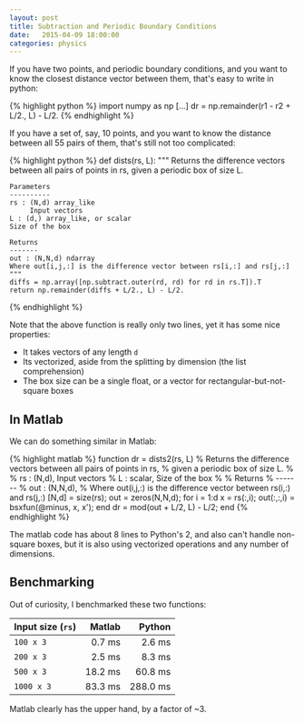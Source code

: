 ```yaml
---
layout: post
title: Subtraction and Periodic Boundary Conditions
date:   2015-04-09 18:00:00
categories: physics
---
```


If you have two points, and periodic boundary conditions, and you want to know the closest distance vector between them, that's easy to write in python:

{% highlight python %}
import numpy as np
[...]
dr = np.remainder(r1 - r2 + L/2., L) - L/2.
{% endhighlight %}

If you have a set of, say, 10 points, and you want to know the distance between all 55 pairs of them, that's still not too complicated:


{% highlight python %}
def dists(rs, L):
    """
    Returns the difference vectors between all pairs of points in rs, given a periodic box of size L.

    Parameters
    ----------
    rs : (N,d) array_like
         Input vectors
    L : (d,) array_like, or scalar
    Size of the box

    Returns
    -------
    out : (N,N,d) ndarray
    Where out[i,j,:] is the difference vector between rs[i,:] and rs[j,:]
    """
    diffs = np.array([np.subtract.outer(rd, rd) for rd in rs.T]).T
    return np.remainder(diffs + L/2., L) - L/2.
{% endhighlight %}

Note that the above function is really only two lines, yet it has some nice properties: 

 * It takes vectors of any length `d`
 * Its vectorized, aside from the splitting by dimension (the list comprehension)
 * The box size can be a single float, or a vector for rectangular-but-not-square boxes
 
## In Matlab

We can do something similar in Matlab:

{% highlight matlab %}
function dr = dists2(rs, L)
    % Returns the difference vectors between all pairs of points in rs, 
    % given a periodic box of size L.
    % 
    % rs : (N,d), Input vectors
    % L : scalar, Size of the box
    % 
    % Returns
    % -------
    % out : (N,N,d),
    % Where out(i,j,:) is the difference vector between rs(i,:) and rs(j,:)
    [N,d] = size(rs);
    out = zeros(N,N,d);
    for i = 1:d
        x = rs(:,i);
        out(:,:,i) = bsxfun(@minus, x, x');
    end
    dr = mod(out + L/2, L) - L/2;
end
{% endhighlight %}

The matlab code has about 8 lines to Python's 2, and also can't handle non-square boxes, but it is also using vectorized operations and any number of dimensions.

## Benchmarking

Out of curiosity, I benchmarked these two functions:

|Input size (`rs`) | Matlab    | Python |
|:-----------------|----------:|-------:|
|`100 x 3`         |  0.7 ms   |  2.6 ms|
|`200 x 3`         |  2.5 ms   |  8.3 ms|
|`500 x 3`         | 18.2 ms   | 60.8 ms|
|`1000 x 3`        | 83.3 ms   |288.0 ms|

Matlab clearly has the upper hand, by a factor of ~3.